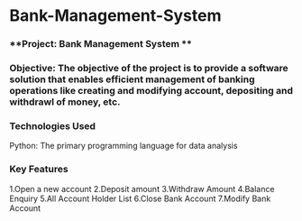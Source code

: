 # Bank-Management-System
### **Project: Bank Management System **

### **Objective**: The objective of the project is to provide a software solution that enables efficient management of banking operations like creating and modifying account, depositing and withdrawl of money, etc.

### Technologies Used 
Python: The primary programming language for data analysis

### Key Features
1.Open a new account
2.Deposit amount
3.Withdraw Amount
4.Balance Enquiry
5.All Account Holder List
6.Close Bank Account
7.Modify Bank Account
